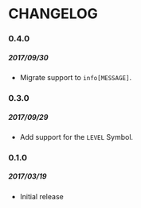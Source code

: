 # CHANGELOG

### 0.4.0
##### 2017/09/30

- Migrate support to `info[MESSAGE]`.

### 0.3.0
##### 2017/09/29

- Add support for the `LEVEL` Symbol.

### 0.1.0
##### 2017/03/19

- Initial release
